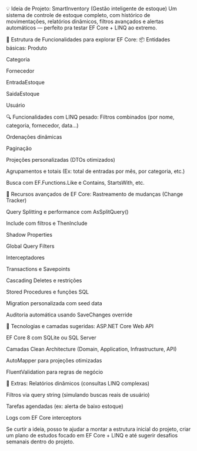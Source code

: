 💡 Ideia de Projeto: SmartInventory (Gestão inteligente de estoque)
Um sistema de controle de estoque completo, com histórico de movimentações, relatórios dinâmicos, filtros avançados e alertas automáticos — perfeito pra testar EF Core + LINQ ao extremo.

🧱 Estrutura de Funcionalidades para explorar EF Core:
📦 Entidades básicas:
Produto

Categoria

Fornecedor

EntradaEstoque

SaidaEstoque

Usuário

🔍 Funcionalidades com LINQ pesado:
Filtros combinados (por nome, categoria, fornecedor, data…)

Ordenações dinâmicas

Paginação

Projeções personalizadas (DTOs otimizados)

Agrupamentos e totais (Ex: total de entradas por mês, por categoria, etc.)

Busca com EF.Functions.Like e Contains, StartsWith, etc.

🧠 Recursos avançados de EF Core:
Rastreamento de mudanças (Change Tracker)

Query Splitting e performance com AsSplitQuery()

Include com filtros e ThenInclude

Shadow Properties

Global Query Filters

Interceptadores

Transactions e Savepoints

Cascading Deletes e restrições

Stored Procedures e funções SQL

Migration personalizada com seed data

Auditoria automática usando SaveChanges override

🔧 Tecnologias e camadas sugeridas:
ASP.NET Core Web API

EF Core 8 com SQLite ou SQL Server

Camadas Clean Architecture (Domain, Application, Infrastructure, API)

AutoMapper para projeções otimizadas

FluentValidation para regras de negócio

🌟 Extras:
Relatórios dinâmicos (consultas LINQ complexas)

Filtros via query string (simulando buscas reais de usuário)

Tarefas agendadas (ex: alerta de baixo estoque)

Logs com EF Core interceptors

Se curtir a ideia, posso te ajudar a montar a estrutura inicial do projeto, criar um plano de estudos focado em EF Core + LINQ e até sugerir desafios semanais dentro do projeto.
